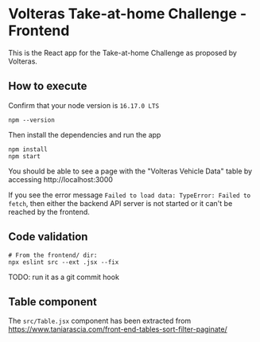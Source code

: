 # Volteras Take-at-home Challenge - Frontend

This is the React app for the Take-at-home Challenge as proposed by Volteras.

## How to execute

Confirm that your node version is `16.17.0 LTS`

```
npm --version
```

Then install the dependencies and run the app

```
npm install
npm start
```

You should be able to see a page with the "Volteras Vehicle Data" table by accessing http://localhost:3000

If you see the error message `Failed to load data: TypeError: Failed to fetch`, then either the backend API server is not started or it can't be reached by the frontend.

## Code validation

```
# From the frontend/ dir:
npx eslint src --ext .jsx --fix
```

TODO: run it as a git commit hook

## Table component

The `src/Table.jsx` component has been extracted from https://www.taniarascia.com/front-end-tables-sort-filter-paginate/
